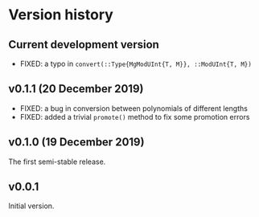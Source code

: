 # Version history


## Current development version

* FIXED: a typo in `convert(::Type{MgModUInt{T, M}}, ::ModUInt{T, M})`


## v0.1.1 (20 December 2019)

* FIXED: a bug in conversion between polynomials of different lengths
* FIXED: added a trivial `promote()` method to fix some promotion errors


## v0.1.0 (19 December 2019)

The first semi-stable release.


## v0.0.1

Initial version.

